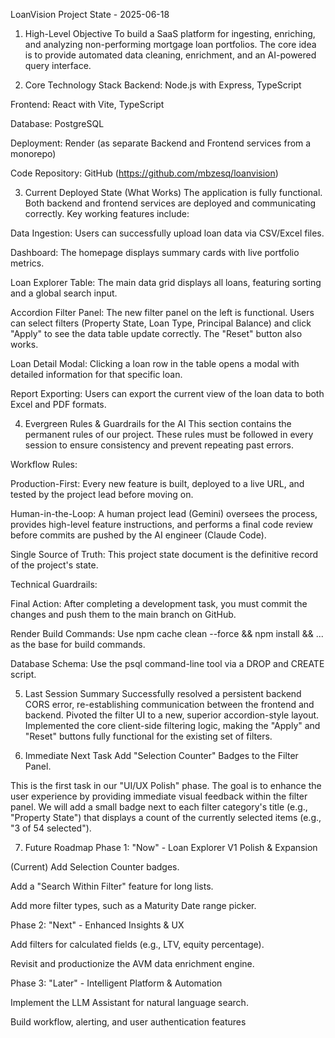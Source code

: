 LoanVision Project State - 2025-06-18
1. High-Level Objective
To build a SaaS platform for ingesting, enriching, and analyzing non-performing mortgage loan portfolios. The core idea is to provide automated data cleaning, enrichment, and an AI-powered query interface.

2. Core Technology Stack
Backend: Node.js with Express, TypeScript

Frontend: React with Vite, TypeScript

Database: PostgreSQL

Deployment: Render (as separate Backend and Frontend services from a monorepo)

Code Repository: GitHub (https://github.com/mbzesq/loanvision)

3. Current Deployed State (What Works)
The application is fully functional. Both backend and frontend services are deployed and communicating correctly. Key working features include:

Data Ingestion: Users can successfully upload loan data via CSV/Excel files.

Dashboard: The homepage displays summary cards with live portfolio metrics.

Loan Explorer Table: The main data grid displays all loans, featuring sorting and a global search input.

Accordion Filter Panel: The new filter panel on the left is functional. Users can select filters (Property State, Loan Type, Principal Balance) and click "Apply" to see the data table update correctly. The "Reset" button also works.

Loan Detail Modal: Clicking a loan row in the table opens a modal with detailed information for that specific loan.

Report Exporting: Users can export the current view of the loan data to both Excel and PDF formats.

4. Evergreen Rules & Guardrails for the AI
This section contains the permanent rules of our project. These rules must be followed in every session to ensure consistency and prevent repeating past errors.

Workflow Rules:

Production-First: Every new feature is built, deployed to a live URL, and tested by the project lead before moving on.

Human-in-the-Loop: A human project lead (Gemini) oversees the process, provides high-level feature instructions, and performs a final code review before commits are pushed by the AI engineer (Claude Code).

Single Source of Truth: This project state document is the definitive record of the project's state.

Technical Guardrails:

Final Action: After completing a development task, you must commit the changes and push them to the main branch on GitHub.

Render Build Commands: Use npm cache clean --force && npm install && ... as the base for build commands.

Database Schema: Use the psql command-line tool via a DROP and CREATE script.

5. Last Session Summary
Successfully resolved a persistent backend CORS error, re-establishing communication between the frontend and backend. Pivoted the filter UI to a new, superior accordion-style layout. Implemented the core client-side filtering logic, making the "Apply" and "Reset" buttons fully functional for the existing set of filters.

6. Immediate Next Task
Add "Selection Counter" Badges to the Filter Panel.

This is the first task in our "UI/UX Polish" phase. The goal is to enhance the user experience by providing immediate visual feedback within the filter panel. We will add a small badge next to each filter category's title (e.g., "Property State") that displays a count of the currently selected items (e.g., "3 of 54 selected").

7. Future Roadmap
Phase 1: "Now" - Loan Explorer V1 Polish & Expansion

(Current) Add Selection Counter badges.

Add a "Search Within Filter" feature for long lists.

Add more filter types, such as a Maturity Date range picker.

Phase 2: "Next" - Enhanced Insights & UX

Add filters for calculated fields (e.g., LTV, equity percentage).

Revisit and productionize the AVM data enrichment engine.

Phase 3: "Later" - Intelligent Platform & Automation

Implement the LLM Assistant for natural language search.

Build workflow, alerting, and user authentication features